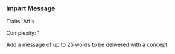 ### Impart Message

Traits: Affix

Complexity: 1

Add a message of up to 25 words to be delivered with a concept.